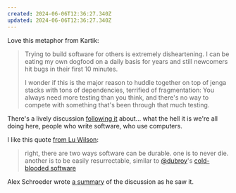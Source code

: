 ```yaml
---
created: 2024-06-06T12:36:27.340Z
updated: 2024-06-06T12:36:27.340Z
---
```

Love this metaphor from Kartik:

> Trying to build software for others is extremely disheartening. I can be eating my own dogfood on a daily basis for years and still newcomers hit bugs in their first 10 minutes.
> 
> I wonder if this is the major reason to huddle together on top of jenga stacks with tons of dependencies, terrified of fragmentation: You always need more testing than you think, and there's no way to compete with something that's been through that much testing.

There's a lively discussion [following it](https://merveilles.town/@akkartik/112567862542495637) about... what the hell it is we're all doing here, people who write software, who use computers.

I like this quote [from Lu Wilson](https://mas.to/@TodePond/112568835448806961):

> right, there are two ways software can be durable. one is to never die. another is to be easily resurrectable, similar to [@dubroy](https://elk.zone/hachyderm.io/@dubroy)'s [cold-blooded software](https://dubroy.com/blog/cold-blooded-software/)

Alex Schroeder wrote [a summary](https://alexschroeder.ch/view/2024-06-06-programming) of the discussion as he saw it.